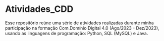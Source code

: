 # Atividades_CDD

Esse repositório reúne uma série de atividades realizadas durante minha participação na formação Com.Domínio Digital 4.0 (Ago/2023 - Dez/2023), usando as linguagens de programação: Python, SQL (MySQL) e Java.

